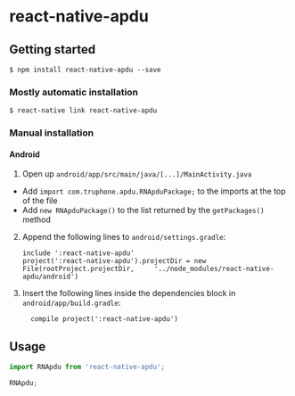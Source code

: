 
# react-native-apdu

## Getting started

`$ npm install react-native-apdu --save`

### Mostly automatic installation

`$ react-native link react-native-apdu`

### Manual installation


#### Android

1. Open up `android/app/src/main/java/[...]/MainActivity.java`
  - Add `import com.truphone.apdu.RNApduPackage;` to the imports at the top of the file
  - Add `new RNApduPackage()` to the list returned by the `getPackages()` method
2. Append the following lines to `android/settings.gradle`:
  	```
  	include ':react-native-apdu'
  	project(':react-native-apdu').projectDir = new File(rootProject.projectDir, 	'../node_modules/react-native-apdu/android')
  	```
3. Insert the following lines inside the dependencies block in `android/app/build.gradle`:
  	```
      compile project(':react-native-apdu')
  	```


## Usage
```javascript
import RNApdu from 'react-native-apdu';

RNApdu;
```
  